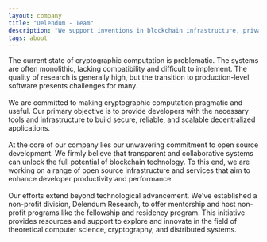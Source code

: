 ```yaml
---
layout: company
title: "Delendum - Team"
description: "We support inventions in blockchain infrastructure, private computing, and zero-knowledge proof applications"
tags: about
---
```


<div class="team text-black text-research-para">
The current state of cryptographic computation is problematic. The systems are often monolithic, lacking compatibility and difficult to implement. The quality of research is generally high, but the transition to production-level software presents challenges for many.
<br/><br/>
We are committed to making cryptographic computation pragmatic and useful. Our primary objective is to provide developers with the necessary tools and infrastructure to build secure, reliable, and scalable decentralized applications.
<br/><br/>
At the core of our company lies our unwavering commitment to open source development. We firmly believe that transparent and collaborative systems can unlock the full potential of blockchain technology. To this end, we are working on a range of open source infrastructure and services that aim to enhance developer productivity and performance.
<br/><br/>
Our efforts extend beyond technological advancement. We've established a non-profit division, Delendum Research, to offer mentorship and host non-profit programs like the fellowship and residency program. This initiative provides resources and support to explore and innovate in the field of theoretical computer science, cryptography, and distributed systems.
</div>
